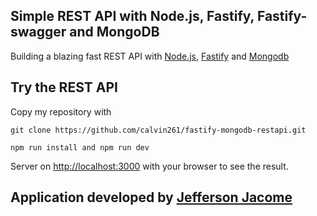 ## Simple REST API with Node.js, Fastify, Fastify-swagger and MongoDB

Building a blazing fast REST API with [Node.js](https://nodejs.org/es/), [Fastify](https://www.fastify.io/docs/latest/) and [Mongodb](https://docs.mongodb.com)


## [](https://github.com/calvin261/Crud-Tasks#try-the-application)Try the REST API

Copy my repository with

`git clone https://github.com/calvin261/fastify-mongodb-restapi.git`

	npm run install and npm run dev

Server on  [http://localhost:3000](http://localhost:3000/)  with your browser to see the result.

## [](https://github.com/calvin261/Crud-Tasks#application-developed-for-jefferson-jacome)Application developed by [Jefferson Jacome](https://adoring-kalam-cb6220.netlify.app/)
